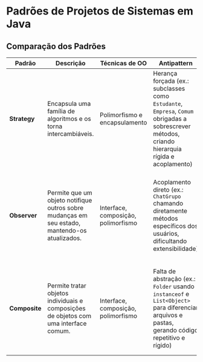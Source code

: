 # Padrões de Projetos de Sistemas em Java

## Comparação dos Padrões

| Padrão        | Descrição | Técnicas de OO | Antipattern | Aplicação |
|---------------|-----------|----------------|-------------|-----------|
| **Strategy**  | Encapsula uma família de algoritmos e os torna intercambiáveis. | Polimorfismo e encapsulamento | Herança forçada (ex.: subclasses como `Estudante`, `Empresa`, `Comum` obrigadas a sobrescrever métodos, criando hierarquia rígida e acoplamento) | Onde há variação de comportamento. Ex.: Cliente pode trocar a operação `Emprestimo` ou `Saque` em tempo de execução usando `setOperacao()` |
| **Observer**  | Permite que um objeto notifique outros sobre mudanças em seu estado, mantendo-os atualizados. | Interface, composição, polimorfismo | Acoplamento direto (ex.: `ChatGrupo` chamando diretamente métodos específicos dos usuários, dificultando extensibilidade) | Onde há dependência um-para-muitos. Ex.: Notificar clientes ou sistemas externos quando uma operação é realizada ou saldo alterado |
| **Composite** | Permite tratar objetos individuais e composições de objetos com uma interface comum. | Interface, composição, polimorfismo | Falta de abstração (ex.: `Folder` usando `instanceof` e `List<Object>` para diferenciar arquivos e pastas, gerando código repetitivo e rígido) | Onde há estruturas hierárquicas. Ex.: Grupos de clientes, pastas de arquivos ou equipes, permitindo aplicar operações ou notificações uniformemente |
